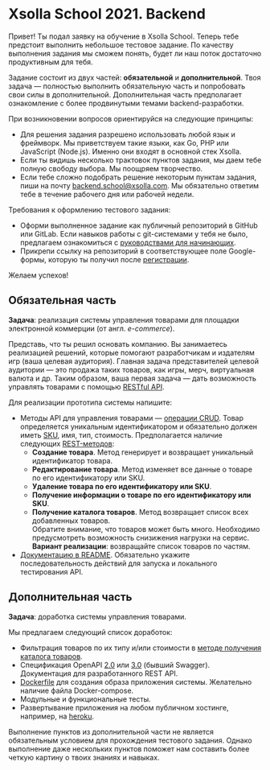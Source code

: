 # Xsolla School 2021. Backend
Привет! Ты подал заявку на обучение в Xsolla School. Теперь тебе предстоит выполнить небольшое тестовое задание. По качеству выполнения задания мы сможем понять, будет ли наш поток достаточно продуктивным для тебя.

Задание состоит из двух частей: **обязательной** и **дополнительной**. Твоя задача — полностью выполнить обязательную часть и попробовать свои силы в дополнительной. Дополнительная часть предполагает ознакомление с более продвинутыми темами backend-разработки.

При возникновении вопросов ориентируйся на следующие принципы:
* Для решения задания разрешено использовать любой язык и фреймворк. Мы приветствуем такие языки, как Go, PHP или JavaScript (Node.js). Именно они входят в основной стек Xsolla.
* Если ты видишь несколько трактовок пунктов задания, мы даем тебе полную свободу выбора. Мы поощряем творчество.
* Если тебе сложно подобрать решение некоторым пунктам задания, пиши на почту [backend.school@xsolla.com](mailto:backend.school@xsolla.com). Мы обязательно ответим тебе в течение рабочего дня или рабочей недели.

Требования к оформлению тестового задания:
* Оформи выполненное задание как публичный репозиторий в GitHub или GitLab. Если навыков работы с git-системами у тебя не было, предлагаем ознакомиться с [руководствами для начинающих](https://proglib.io/p/git-for-half-an-hour).
* Прикрепи ссылку на репозиторий в соответствующее поле Google-формы, которую ты получил после [регистрации](https://school.xsolla.com/backend/).

Желаем успехов!

## Обязательная часть
**Задача**: реализация системы управления товарами для площадки электронной коммерции (от англ. *e-commerce*).

Представь, что ты решил основать компанию. Вы занимаетесь реализацией решений, которые помогают разработчикам и издателям игр (ваша целевая аудитория). Главная задача представителей целевой аудитории — это продажа таких товаров, как игры, мерч, виртуальная валюта и др. Таким образом, ваша первая задача — дать возможность управлять товарами с помощью [RESTful API](https://searchapparchitecture.techtarget.com/definition/RESTful-API).

Для реализации прототипа системы напишите:
* Методы API для управления товарами — [операции CRUD](https://ru.wikipedia.org/wiki/CRUD). Товар определяется уникальным идентификатором и обязательно должен иметь [SKU](https://ru.wikipedia.org/wiki/SKU), имя, тип, стоимость. Предполагается наличие следующих [REST-методов](https://restfulapi.net/http-methods):
    * **Создание товара**. Метод генерирует и возвращает уникальный идентификатор товара.
    * **Редактирование товара**. Метод изменяет все данные о товаре по его идентификатору или SKU.
    * **Удаление товара по его идентификатору или SKU**.
    * **Получение информации о товаре по его идентификатору или SKU**.
    * <a name="get_items_catalog"></a>**Получение каталога товаров**. Метод возвращает список всех добавленных товаров.  
    Обратите внимание, что товаров может быть много. Необходимо предусмотреть возможность снизижения нагрузки на сервис. **Вариант реализации**: возвращайте список товаров по частям.
* [Документацию в README](https://medium.com/xsolla-tech/tips-to-help-developer-improve-their-test-tasks-69d5a3b948d3). Обязательно укажите последовательность действий для запуска и локального тестирования API.

## Дополнительная часть
**Задача**: доработка системы управления товарами.

Мы предлагаем следующий список доработок:
* Фильтрация товаров по их типу и/или стоимости в [методе получения каталога товаров](#get_items_catalog).
* Спецификация OpenAPI [2.0](https://swagger.io/specification/v2/) или [3.0](https://swagger.io/specification/) (бывший Swagger). Документация для разработанного REST API.
* [Dockerfile](https://www.youtube.com/watch?v=QF4ZF857m44) для создания образа приложения системы. Желательно наличие файла Docker-compose.
* Модульные и функциональные тесты.
* Развертывание приложения на любом публичном хостинге, например, на [heroku](https://www.heroku.com/).

Выполнение пунктов из дополнительной части не является обязательным условием для прохождения тестового задания. Однако выполнение даже нескольких пунктов поможет нам составить более четкую картину о твоих знаниях и навыках.
